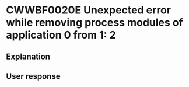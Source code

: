 # CWWBF0020E Unexpected error while removing process modules of application 0 from 1: 2

## Explanation

## User response
